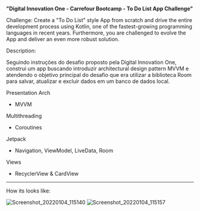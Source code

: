 <b>"Digital Innovation One - Carrefour Bootcamp - To Do List App Challenge"</b>

Challenge:
Create a "To Do List" style App from scratch and drive the entire development process using Kotlin, one of the fastest-growing programming languages in recent years. Furthermore, you are challenged to evolve the App and deliver an even more robust solution.

Description:

Seguindo instruções do desafio proposto pela Digital Innovation One, construi um app buscando introduzir architectural design pattern MVVM e atendendo o objetivo principal do desafio que era utilizar a biblioteca Room para salvar, atualizar e excluir dados em um banco de dados local.

Presentation Arch
- MVVM

Multithreading
- Coroutines

Jetpack
- Navigation, ViewModel, LiveData, Room

Views
- RecyclerView & CardView



___

How its looks like:

![Screenshot_20220104_115140](https://user-images.githubusercontent.com/72701893/148664464-f9261c1f-231b-4158-8c79-cd162c05d2ac.png)
![Screenshot_20220104_115157](https://user-images.githubusercontent.com/72701893/148664465-a083acec-3f5e-4f89-82a2-eb20aae359ca.png)
